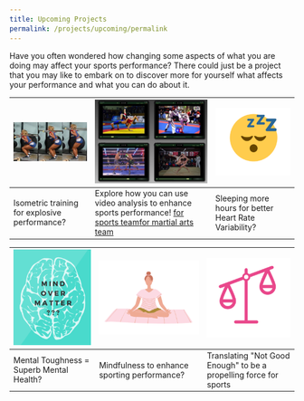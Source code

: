 ```yaml
---
title: Upcoming Projects
permalink: /projects/upcoming/permalink
---
```

Have you often wondered how changing some aspects of what you are doing may affect your sports performance? There could just be a project that you may like to embark on to discover more for yourself what affects your performance and what you can do about it. 



| ![Isometric Training for Explosive Performance](/images/projects-images/JC%20Sqauts.png) | ![Video Analysis for Sports Performance](/images/projects-images/EC%20Video%20Anaysis.png) | ![Does sleep quantity affect Heart Rate Variability?](/images/projects-images/SH%20Sleep.png) |
| -------- | -------- | -------- |
| Isometric training for explosive performance? [](/files/projects-synopsis/upcoming-projects/GL%20Isometrics%20Squats%20and%20Vertical%20Jump%20Performance.pdf)  | Explore how you can use video analysis to enhance sports performance! [for sports team](/files/projects-synopsis/upcoming-projects/GL%20Video%20Analysis%20for%20sports%20performance.pdf)[for martial arts team](/files/projects-synopsis/upcoming-projects/GL%20Improving%20martial%20arts%20performance%20using%20video%20analysis.pdf) | Sleeping more hours for better Heart Rate Variability? [](/files/projects-synopsis/upcoming-projects/GL%20HRV%20and%20Sleep.pdf)  |



|![Mental Toughness vs Mental Health](/images/projects-images/SH%20mind%20over%20matter.png)  | ![Mindfulness for Sports Performance](/images/projects-images/SH%20mindfulness.png) | !["Not Good Enough" - a motivation in sports performance](/images/projects-images/SH%20Tipping%20Scale.png) |
| -------- | -------- | -------- |
|  Mental Toughness = Superb Mental Health? [](/files/projects-synopsis/upcoming-projects/GL%20Mental%20Health%20Youth%20Athlete.pdf)     | Mindfulness to enhance sporting performance?   [](/files/projects-synopsis/upcoming-projects/GL%20Mindfulness%20in%20Sports%20Performance.pdf) |  Translating "Not Good Enough" to be a propelling force for sports [](/files/projects-synopsis/upcoming-projects/GL%20on%20being%20Good%20Enough.pdf) |